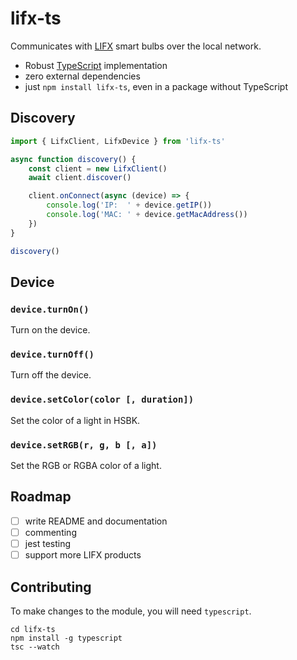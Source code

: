 # lifx-ts

Communicates with [LIFX](https://www.lifx.com/) smart bulbs over the local network.

- Robust [TypeScript](https://www.typescriptlang.org/) implementation
- zero external dependencies
- just `npm install lifx-ts`, even in a package without TypeScript

## Discovery

```typescript
import { LifxClient, LifxDevice } from 'lifx-ts'

async function discovery() {
	const client = new LifxClient()
	await client.discover()

	client.onConnect(async (device) => {
		console.log('IP:  ' + device.getIP())
		console.log('MAC: ' + device.getMacAddress())
	})
}

discovery()
```

## Device

### `device.turnOn()`

Turn on the device.

### `device.turnOff()`

Turn off the device.

### `device.setColor(color [, duration])`

Set the color of a light in HSBK.

### `device.setRGB(r, g, b [, a])`

Set the RGB or RGBA color of a light.

## Roadmap

- [ ] write README and documentation
- [ ] commenting
- [ ] jest testing
- [ ] support more LIFX products

## Contributing

To make changes to the module, you will need `typescript`.

```
cd lifx-ts
npm install -g typescript
tsc --watch
```
